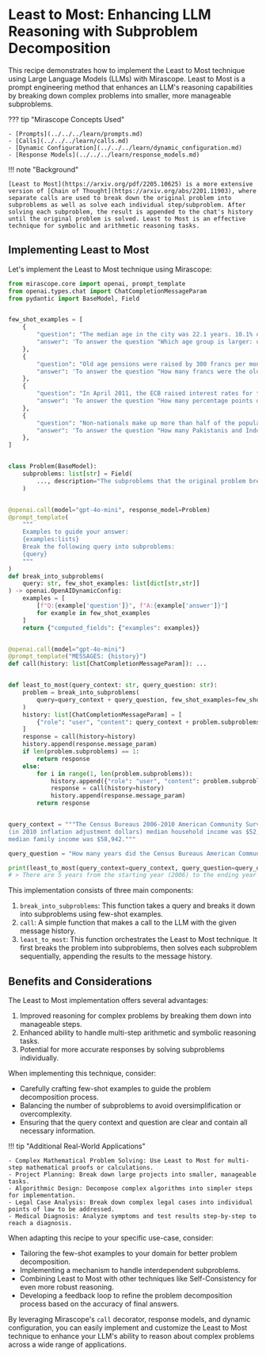 # Least to Most: Enhancing LLM Reasoning with Subproblem Decomposition

This recipe demonstrates how to implement the Least to Most technique using Large Language Models (LLMs) with Mirascope. Least to Most is a prompt engineering method that enhances an LLM's reasoning capabilities by breaking down complex problems into smaller, more manageable subproblems.

??? tip "Mirascope Concepts Used"

    - [Prompts](../../../learn/prompts.md)
    - [Calls](../../../learn/calls.md)
    - [Dynamic Configuration](../../../learn/dynamic_configuration.md)
    - [Response Models](../../../learn/response_models.md)

!!! note "Background"

    [Least to Most](https://arxiv.org/pdf/2205.10625) is a more extensive version of [Chain of Thought](https://arxiv.org/abs/2201.11903), where separate calls are used to break down the original problem into subproblems as well as solve each individual step/subproblem. After solving each subproblem, the result is appended to the chat's history until the original problem is solved. Least to Most is an effective technique for symbolic and arithmetic reasoning tasks.

## Implementing Least to Most

Let's implement the Least to Most technique using Mirascope:

```python
from mirascope.core import openai, prompt_template
from openai.types.chat import ChatCompletionMessageParam
from pydantic import BaseModel, Field


few_shot_examples = [
    {
        "question": "The median age in the city was 22.1 years. 10.1% of residents were under the age of 18; 56.2% were between the ages of 18 and 24; 16.1% were from 25 to 44; 10.5% were from 45 to 64; and 7% were 65 years of age or older. Which age group is larger: under the age of 18 or 18 and 24?",
        "answer": 'To answer the question "Which age group is larger: under the age of 18 or 18 and 24?", we need to know: "How many percent were under the age of 18?", "How many percent were between the ages of 18 and 24?".',
    },
    {
        "question": "Old age pensions were raised by 300 francs per month to 1,700 francs for a single person and to 3,700 francs for a couple, while health insurance benefits were made more widely available to unemployed persons and part-time employees. How many francs were the old age pensions for a single person before they were raised?",
        "answer": 'To answer the question "How many francs were the old age pensions for a single person before they were raised?", we need to know: "How many francs were the old age pensions for a single person?", "How many francs were old age pensions raised for a single person?".',
    },
    {
        "question": "In April 2011, the ECB raised interest rates for the first time since 2008 from 1% to 1.25%, with a further increase to 1.50% in July 2011. However, in 2012-2013 the ECB lowered interest rates to encourage economic growth, reaching the historically low 0.25% in November 2013. Soon after the rates were cut to 0.15%, then on 4 September 2014 the central bank reduced the rates from 0.15% to 0.05%, the lowest rates on record. How many percentage points did interest rates drop between April 2011 and September 2014?",
        "answer": 'To answer the question "How many percentage points did interest rates drop between April 2011 and September 2014?", we need to know: "What was the interest rate in April 2011?", "What was the interest rate in September 2014?".',
    },
    {
        "question": "Non-nationals make up more than half of the population of Bahrain. According to government statistics dated between 2005-2009 roughly 290,000 Indians, 125,000 Bangladeshis, 45,000 Pakistanis, 45,000 Filipinos, and 8,000 Indonesians. How many Pakistanis and Indonesians are in Bahrain?",
        "answer": 'To answer the question "How many Pakistanis and Indonesians are in Bahrain?", we need to know: "How many Pakistanis are in Bahrain?", "How many Indonesians are in Bahrain?".',
    },
]


class Problem(BaseModel):
    subproblems: list[str] = Field(
        ..., description="The subproblems that the original problem breaks down into"
    )


@openai.call(model="gpt-4o-mini", response_model=Problem)
@prompt_template(
    """
    Examples to guide your answer:
    {examples:lists}
    Break the following query into subproblems:
    {query}
    """
)
def break_into_subproblems(
    query: str, few_shot_examples: list[dict[str,str]]
) -> openai.OpenAIDynamicConfig:
    examples = [
        [f"Q:{example['question']}", f"A:{example['answer']}"]
        for example in few_shot_examples
    ]
    return {"computed_fields": {"examples": examples}}


@openai.call(model="gpt-4o-mini")
@prompt_template("MESSAGES: {history}")
def call(history: list[ChatCompletionMessageParam]): ...


def least_to_most(query_context: str, query_question: str):
    problem = break_into_subproblems(
        query=query_context + query_question, few_shot_examples=few_shot_examples
    )
    history: list[ChatCompletionMessageParam] = [
        {"role": "user", "content": query_context + problem.subproblems[0]}
    ]
    response = call(history=history)
    history.append(response.message_param)
    if len(problem.subproblems) == 1:
        return response
    else:
        for i in range(1, len(problem.subproblems)):
            history.append({"role": "user", "content": problem.subproblems[i]})
            response = call(history=history)
            history.append(response.message_param)
        return response


query_context = """The Census Bureaus 2006-2010 American Community Survey showed that \
(in 2010 inflation adjustment dollars) median household income was $52,056 and the \
median family income was $58,942."""

query_question = "How many years did the Census Bureaus American Community Survey last?"

print(least_to_most(query_context=query_context, query_question=query_question))
# > There are 5 years from the starting year (2006) to the ending year (2010), inclusive. The years are 2006, 2007, 2008, 2009, and 2010.
```

This implementation consists of three main components:

1. `break_into_subproblems`: This function takes a query and breaks it down into subproblems using few-shot examples.
2. `call`: A simple function that makes a call to the LLM with the given message history.
3. `least_to_most`: This function orchestrates the Least to Most technique. It first breaks the problem into subproblems, then solves each subproblem sequentially, appending the results to the message history.

## Benefits and Considerations

The Least to Most implementation offers several advantages:

1. Improved reasoning for complex problems by breaking them down into manageable steps.
2. Enhanced ability to handle multi-step arithmetic and symbolic reasoning tasks.
3. Potential for more accurate responses by solving subproblems individually.

When implementing this technique, consider:

- Carefully crafting few-shot examples to guide the problem decomposition process.
- Balancing the number of subproblems to avoid oversimplification or overcomplexity.
- Ensuring that the query context and question are clear and contain all necessary information.

!!! tip "Additional Real-World Applications"

    - Complex Mathematical Problem Solving: Use Least to Most for multi-step mathematical proofs or calculations.
    - Project Planning: Break down large projects into smaller, manageable tasks.
    - Algorithmic Design: Decompose complex algorithms into simpler steps for implementation.
    - Legal Case Analysis: Break down complex legal cases into individual points of law to be addressed.
    - Medical Diagnosis: Analyze symptoms and test results step-by-step to reach a diagnosis.

When adapting this recipe to your specific use-case, consider:

- Tailoring the few-shot examples to your domain for better problem decomposition.
- Implementing a mechanism to handle interdependent subproblems.
- Combining Least to Most with other techniques like Self-Consistency for even more robust reasoning.
- Developing a feedback loop to refine the problem decomposition process based on the accuracy of final answers.

By leveraging Mirascope's `call` decorator, response models, and dynamic configuration, you can easily implement and customize the Least to Most technique to enhance your LLM's ability to reason about complex problems across a wide range of applications.
